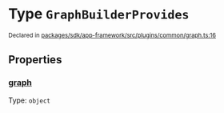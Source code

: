 # Type `GraphBuilderProvides`
<sub>Declared in [packages/sdk/app-framework/src/plugins/common/graph.ts:16](https://github.com/dxos/dxos/blob/bdc1200dc/packages/sdk/app-framework/src/plugins/common/graph.ts#L16)</sub>




## Properties
### [graph](https://github.com/dxos/dxos/blob/bdc1200dc/packages/sdk/app-framework/src/plugins/common/graph.ts#L17)
Type: <code>object</code>





